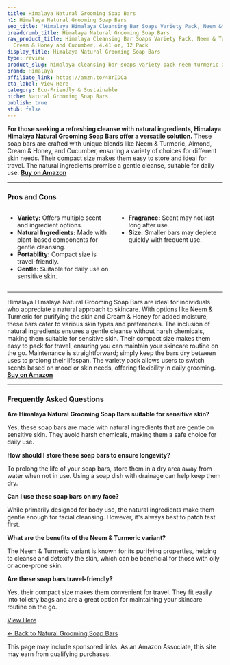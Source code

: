 ```yaml
---
title: Himalaya Natural Grooming Soap Bars
h1: Himalaya Natural Grooming Soap Bars
seo_title: "Himalaya Himalaya Cleansing Bar Soaps Variety Pack, Neem &\u2026"
breadcrumb_title: Himalaya Natural Grooming Soap Bars
raw_product_title: Himalaya Cleansing Bar Soaps Variety Pack, Neem & Turmeric, Almond,
  Cream & Honey and Cucumber, 4.41 oz, 12 Pack
display_title: Himalaya Natural Grooming Soap Bars
type: review
product_slug: himalaya-cleansing-bar-soaps-variety-pack-neem-turmeric-almond-cream-ho-577ef8d6
brand: Himalaya
affiliate_link: https://amzn.to/48rIDCa
cta_label: View Here
category: Eco-Friendly & Sustainable
niche: Natural Grooming Soap Bars
publish: true
stub: false
---
```


<div id="intro" class="full-width">
  <p><strong>For those seeking a refreshing cleanse with natural ingredients, Himalaya Himalaya Natural Grooming Soap Bars offer a versatile solution.</strong> These soap bars are crafted with unique blends like Neem & Turmeric, Almond, Cream & Honey, and Cucumber, ensuring a variety of choices for different skin needs. Their compact size makes them easy to store and ideal for travel. The natural ingredients promise a gentle cleanse, suitable for daily use. <a href="https://amzn.to/48rIDCa" rel="nofollow sponsored noopener" target="_blank"><strong>Buy on Amazon</strong></a></p>
</div>

<hr />
<h3 id="pros-cons">Pros and Cons</h3>
<div class="pc-grid" style="display:grid;grid-template-columns:1fr 1fr;gap:16px;">
  <ul>
    <li><strong>Variety:</strong> Offers multiple scent and ingredient options.</li>
    <li><strong>Natural Ingredients:</strong> Made with plant-based components for gentle cleansing.</li>
    <li><strong>Portability:</strong> Compact size is travel-friendly.</li>
    <li><strong>Gentle:</strong> Suitable for daily use on sensitive skin.</li>
  </ul>
  <ul>
    <li><strong>Fragrance:</strong> Scent may not last long after use.</li>
    <li><strong>Size:</strong> Smaller bars may deplete quickly with frequent use.</li>
  </ul>
</div>
<hr />

<div class="full-width">
  <p>Himalaya Himalaya Natural Grooming Soap Bars are ideal for individuals who appreciate a natural approach to skincare. With options like Neem & Turmeric for purifying the skin and Cream & Honey for added moisture, these bars cater to various skin types and preferences. The inclusion of natural ingredients ensures a gentle cleanse without harsh chemicals, making them suitable for sensitive skin. Their compact size makes them easy to pack for travel, ensuring you can maintain your skincare routine on the go. Maintenance is straightforward; simply keep the bars dry between uses to prolong their lifespan. The variety pack allows users to switch scents based on mood or skin needs, offering flexibility in daily grooming. <a href="https://amzn.to/48rIDCa" rel="nofollow sponsored noopener" target="_blank"><strong>Buy on Amazon</strong></a></p>
</div>

<hr />
<h3 id="faqs">Frequently Asked Questions</h3>

<p><strong>Are Himalaya Natural Grooming Soap Bars suitable for sensitive skin?</strong></p>
<p>Yes, these soap bars are made with natural ingredients that are gentle on sensitive skin. They avoid harsh chemicals, making them a safe choice for daily use.</p>

<p><strong>How should I store these soap bars to ensure longevity?</strong></p>
<p>To prolong the life of your soap bars, store them in a dry area away from water when not in use. Using a soap dish with drainage can help keep them dry.</p>

<p><strong>Can I use these soap bars on my face?</strong></p>
<p>While primarily designed for body use, the natural ingredients make them gentle enough for facial cleansing. However, it's always best to patch test first.</p>

<p><strong>What are the benefits of the Neem & Turmeric variant?</strong></p>
<p>The Neem & Turmeric variant is known for its purifying properties, helping to cleanse and detoxify the skin, which can be beneficial for those with oily or acne-prone skin.</p>

<p><strong>Are these soap bars travel-friendly?</strong></p>
<p>Yes, their compact size makes them convenient for travel. They fit easily into toiletry bags and are a great option for maintaining your skincare routine on the go.</p>
<p><a class="btn" href="https://amzn.to/48rIDCa" target="_blank" rel="nofollow sponsored noopener">View Here</a></p>
<p><a href="/roundups/eco-friendly-sustainable/natural-grooming-soap-bars/">← Back to Natural Grooming Soap Bars</a></p>
<aside class="disclosure">This page may include sponsored links. As an Amazon Associate, this site may earn from qualifying purchases.</aside>
